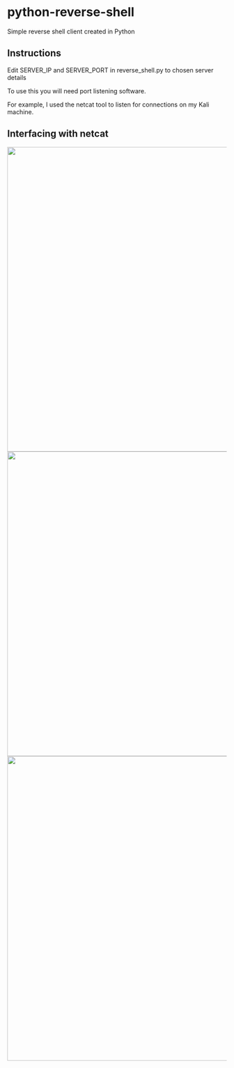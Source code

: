 # python-reverse-shell
Simple reverse shell client created in Python

## Instructions
Edit SERVER_IP and SERVER_PORT in reverse_shell.py to chosen server details

To use this you will need port listening software. 

For example, I used the netcat tool to listen for connections on my Kali machine.


## Interfacing with netcat
<img src="https://i.imgur.com/bZBlZW4.png" width="700">
<img src="https://i.imgur.com/V2jrDFG.png" width="700">
<img src="https://i.imgur.com/zsM3tc0.png" width="700">
